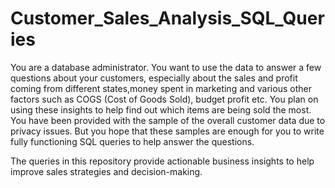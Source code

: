 # Customer_Sales_Analysis_SQL_Queries
You are a database administrator. You want to use the data to answer a few questions about your customers, especially about the sales and profit coming from different states,money spent in marketing and various other factors such as COGS (Cost of Goods Sold), budget profit etc. You plan on using these insights to help find out which items are being sold the most. You have been provided with the sample of the overall customer data due to privacy issues. But you hope that these samples are enough for you to write fully functioning SQL queries to help answer the questions.

The queries in this repository provide actionable business insights to help improve sales strategies and decision-making.

